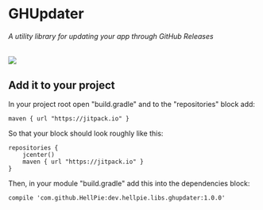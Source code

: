 # GHUpdater
###### A utility library for updating your app through GitHub Releases
[![](https://jitpack.io/v/HellPie/dev.hellpie.libs.piemissions.svg)](https://jitpack.io/#HellPie/dev.hellpie.libs.ghupdater)

## Add it to your project

In your project root open "build.gradle" and to the "repositories" block add:

	maven { url "https://jitpack.io" }

So that your block should look roughly like this:

	repositories {
		jcenter()
		maven { url "https://jitpack.io" }
	}

Then, in your module "build.gradle" add this into the dependencies block:

	compile 'com.github.HellPie:dev.hellpie.libs.ghupdater:1.0.0'
